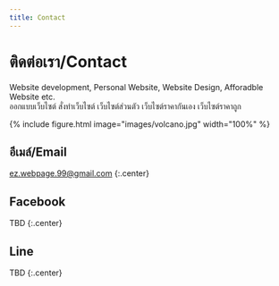 ```yaml
---
title: Contact
---
```


# <i class="fas fa-envelope"></i>ติดต่อเรา/Contact

Website development, Personal Website, Website Design, Afforadble Website etc.  <br>
ออกแบบเว็บไซต์ สั่งทำเว็บไซต์ เว็บไซต์ส่วนตัว เว็บไซต์ราคากันเอง เว็บไซต์ราคาถูก

{% include figure.html image="images/volcano.jpg" width="100%" %}

## อีเมล์/Email

[ez.webpage.99@gmail.com](mailto:ez.webpage.99@gmail.com)
{:.center}

## Facebook

TBD
{:.center}


## Line
TBD
{:.center}
